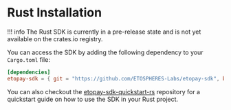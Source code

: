 # Rust Installation

!!! info
    The Rust SDK is currently in a pre-release state and is not yet available on the crates.io registry. 

You can access the SDK by adding the following dependency to your `Cargo.toml` file:

```toml
[dependencies]
etopay-sdk = { git = "https://github.com/ETOSPHERES-Labs/etopay-sdk", branch = "main", package ="etopay-sdk" }
```
    
You can also checkout the [etopay-sdk-quickstart-rs](https://github.com/ETOSPHERES-Labs/etopay-sdk-quickstart-rs) repository for a quickstart guide on how to use the SDK in your Rust project.
